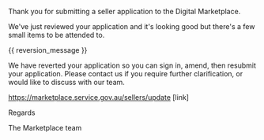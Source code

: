 Thank you for submitting a seller application to the Digital Marketplace.

We've just reviewed your application and it's looking good but there's a few small items to be attended to.

{{ reversion_message }}

We have reverted your application so you can sign in, amend, then resubmit your application. Please contact us if you require further clarification, or would like to discuss with our team.

https://marketplace.service.gov.au/sellers/update [link]

Regards

The Marketplace team